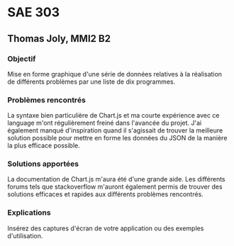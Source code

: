 # SAE 303
## Thomas Joly, MMI2 B2

### Objectif

Mise en forme graphique d'une série de données relatives à la réalisation de différents problèmes par une liste de dix programmes.

### Problèmes rencontrés

La syntaxe bien particulière de Chart.js et ma courte expérience avec ce language m'ont régulièrement freiné dans l'avancée du projet. J'ai également manqué d'inspiration quand il s'agissait de trouver la meilleure solution possible pour mettre en forme les données du JSON de la manière la plus efficace possible.

### Solutions apportées

La documentation de Chart.js m'aura été d'une grande aide. Les différents forums tels que stackoverflow m'auront également permis de trouver des solutions efficaces et rapides aux différents problèmes rencontrés.

### Explications

Insérez des captures d'écran de votre application ou des exemples d'utilisation.

